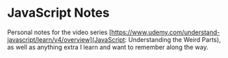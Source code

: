JavaScript Notes
================
Personal notes for the video series [https://www.udemy.com/understand-javascript/learn/v4/overview](JavaScript: Understanding the Weird Parts), as well as anything extra I learn and want to remember along the way.